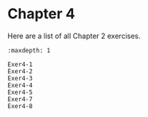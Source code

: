 # Chapter 4

Here are a list of all Chapter 2 exercises. 


```{toctree}
:maxdepth: 1

Exer4-1
Exer4-2
Exer4-3
Exer4-4
Exer4-5
Exer4-7
Exer4-8
```